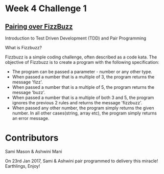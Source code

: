# Week 4 Challenge 1

## [Pairing over FizzBuzz](https://github.com/makersacademy/pre_course/blob/master/exercises/fizzbuzz.md)
Introduction to Test Driven Development (TDD) and Pair Programming

<p>What is Fizzbuzz?</p>
<p>Fizzbuzz is a simple coding challenge, often described as a code kata. The objective of Fizzbuzz is to create a program with the following specification:</p>

- The program can be passed a parameter - number or any other type.
- When passed a number that is a multiple of 3, the program returns the message 'fizz'.
- When passed a number that is a multiple of 5, the program returns the message 'buzz'.
- When passed a number that is a multiple of both 3 and 5, the program ignores the previous 2 rules and returns the message 'fizzbuzz'.
- When passed any other number, the program simply returns the given number.
In all other cases(string, array etc), the program simply returns an error message.

# Contributors
Sami Mason & Ashwini Mani


On 23rd Jan 2017, Sami & Ashwini pair programmed to delivery this miracle!
Earthlings, Enjoy!
